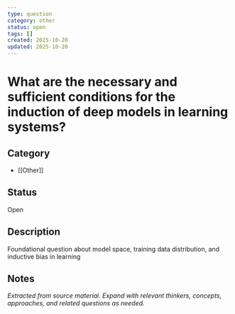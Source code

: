```yaml
---
type: question
category: other
status: open
tags: []
created: 2025-10-20
updated: 2025-10-20
---
```


# What are the necessary and sufficient conditions for the induction of deep models in learning systems?

## Category

- [[Other]]

## Status

Open

## Description

Foundational question about model space, training data distribution, and inductive bias in learning

## Notes

*Extracted from source material. Expand with relevant thinkers, concepts, approaches, and related questions as needed.*
